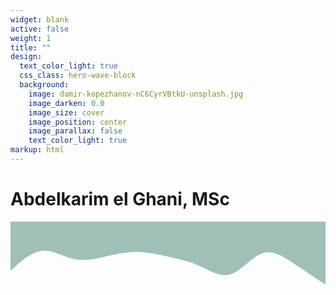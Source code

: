 ```yaml
---
widget: blank
active: false
weight: 1
title: ""
design:
  text_color_light: true
  css_class: hero-wave-block
  background:
    image: damir-kopezhanov-nC6CyrVBtkU-unsplash.jpg
    image_darken: 0.0
    image_size: cover
    image_position: center
    image_parallax: false
    text_color_light: true
markup: html
---
```


<div class="hero-wave-container">
  <h1>Abdelkarim el Ghani, MSc</h1>
</div>

<div class="full-width-wave">
  <svg 
    xmlns="http://www.w3.org/2000/svg" 
    viewBox="0 0 1440 320" 
    class="wave-svg custom-wave" 
    preserveAspectRatio="none"
  >
    <path 
      fill="#a0bfb9" 
      fill-opacity="1" 
      d="M0,224L24,202.7C48,181,96,139,144,133.3C192,128,240,160,288,170.7C336,181,384,171,432,160C480,149,528,139,576,138.7C624,139,672,149,720,160C768,171,816,181,864,202.7C912,224,960,256,1008,240C1056,224,1104,160,1152,144C1200,128,1248,160,1296,192C1344,224,1392,256,1416,272L1440,288L1440,0L0,0Z"
    />
  </svg>
</div>
